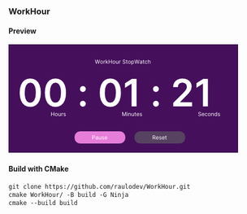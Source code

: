 ### WorkHour

#### Preview

![app](workhour1-1-0.png)

#### Build with CMake

```console
git clone https://github.com/raulodev/WorkHour.git
cmake WorkHour/ -B build -G Ninja
cmake --build build
```
